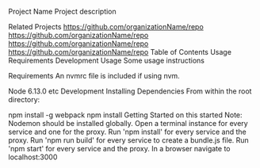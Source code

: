 Project Name
Project description

Related Projects
https://github.com/organizationName/repo
https://github.com/organizationName/repo
https://github.com/organizationName/repo
https://github.com/organizationName/repo
Table of Contents
Usage
Requirements
Development
Usage
Some usage instructions

Requirements
An nvmrc file is included if using nvm.

Node 6.13.0
etc
Development
Installing Dependencies
From within the root directory:

npm install -g webpack
npm install
Getting Started on this started
Note: Nodemon should be installed globally.
Open a terminal instance for every service and one for the proxy.
Run 'npm install' for every service and the proxy.
Run 'npm run build' for every service to create a bundle.js file.
Run 'npm start' for every service and the proxy.
In a browser navigate to localhost:3000